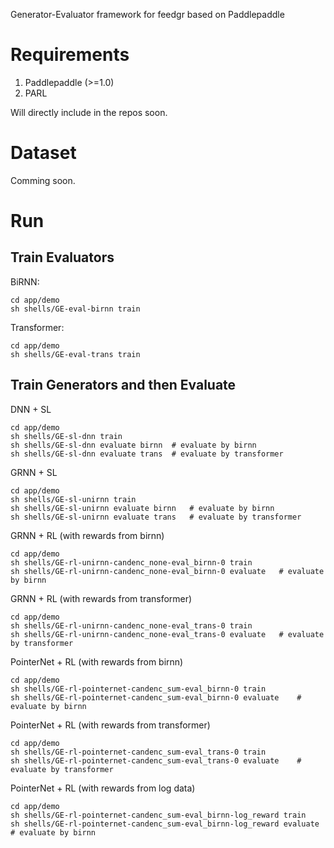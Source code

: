 Generator-Evaluator framework for feedgr based on Paddlepaddle

# Requirements
1. Paddlepaddle (>=1.0)
2. PARL

Will directly include in the repos soon.

# Dataset
Comming soon.

# Run
## Train Evaluators
BiRNN:

	cd app/demo
	sh shells/GE-eval-birnn train
Transformer:

	cd app/demo
	sh shells/GE-eval-trans train

## Train Generators and then Evaluate
DNN + SL

	cd app/demo
	sh shells/GE-sl-dnn train
	sh shells/GE-sl-dnn evaluate birnn 	# evaluate by birnn
	sh shells/GE-sl-dnn evaluate trans 	# evaluate by transformer
GRNN + SL

	cd app/demo
	sh shells/GE-sl-unirnn train
	sh shells/GE-sl-unirnn evaluate birnn 	# evaluate by birnn
	sh shells/GE-sl-unirnn evaluate trans 	# evaluate by transformer
GRNN + RL (with rewards from birnn)

	cd app/demo
	sh shells/GE-rl-unirnn-candenc_none-eval_birnn-0 train
	sh shells/GE-rl-unirnn-candenc_none-eval_birnn-0 evaluate 	# evaluate by birnn
GRNN + RL (with rewards from transformer)

	cd app/demo
	sh shells/GE-rl-unirnn-candenc_none-eval_trans-0 train
	sh shells/GE-rl-unirnn-candenc_none-eval_trans-0 evaluate 	# evaluate by transformer
PointerNet + RL (with rewards from birnn)

	cd app/demo
	sh shells/GE-rl-pointernet-candenc_sum-eval_birnn-0 train
	sh shells/GE-rl-pointernet-candenc_sum-eval_birnn-0 evaluate 	# evaluate by birnn
PointerNet + RL (with rewards from transformer)

	cd app/demo
	sh shells/GE-rl-pointernet-candenc_sum-eval_trans-0 train
	sh shells/GE-rl-pointernet-candenc_sum-eval_trans-0 evaluate 	# evaluate by transformer
PointerNet + RL (with rewards from log data)

	cd app/demo
	sh shells/GE-rl-pointernet-candenc_sum-eval_birnn-log_reward train
	sh shells/GE-rl-pointernet-candenc_sum-eval_birnn-log_reward evaluate 	# evaluate by birnn


